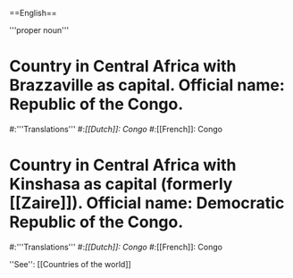==English==

'''proper noun'''

# Country in Central Africa with Brazzaville as capital. Official name: Republic of the Congo.
#:'''Translations'''
#:*[[Dutch]]: Congo
#:*[[French]]: Congo

# Country in Central Africa with Kinshasa as capital (formerly [[Zaire]]). Official name: Democratic Republic of the Congo.
#:'''Translations'''
#:*[[Dutch]]: Congo
#:*[[French]]: Congo

''See'': [[Countries of the world]]